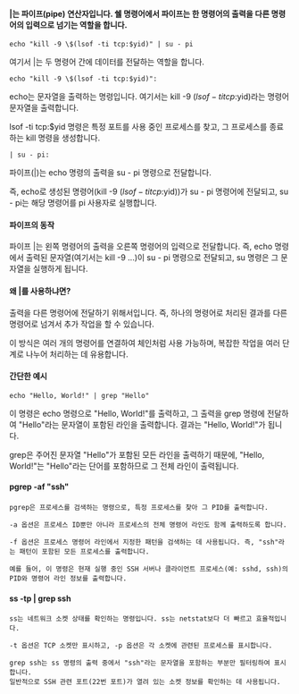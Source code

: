#### |는 파이프(pipe) 연산자입니다. 쉘 명령어에서 파이프는 한 명령어의 출력을 다른 명령어의 입력으로 넘기는 역할을 합니다.

```
echo "kill -9 \$(lsof -ti tcp:$yid)" | su - pi
```
여기서 |는 두 명령어 간에 데이터를 전달하는 역할을 합니다.
```
echo "kill -9 \$(lsof -ti tcp:$yid)":
```
echo는 문자열을 출력하는 명령입니다. 여기서는 kill -9 $(lsof -ti tcp:$yid)라는 명령어 문자열을 출력합니다.

lsof -ti tcp:$yid 명령은 특정 포트를 사용 중인 프로세스를 찾고, 그 프로세스를 종료하는 kill 명령을 생성합니다.
```
| su - pi:
```
파이프(|)는 echo 명령의 출력을 su - pi 명령으로 전달합니다.

즉, echo로 생성된 명령어(kill -9 $(lsof -ti tcp:$yid))가 su - pi 명령어에 전달되고, su - pi는 해당 명령어를 pi 사용자로 실행합니다.


#### 파이프의 동작

파이프 |는 왼쪽 명령어의 출력을 오른쪽 명령어의 입력으로 전달합니다.
즉, echo 명령에서 출력된 문자열(여기서는 kill -9 ...)이 su - pi 명령으로 전달되고, su 명령은 그 문자열을 실행하게 됩니다.


#### 왜 |를 사용하냐면?

출력을 다른 명령어에 전달하기 위해서입니다. 즉, 하나의 명령어로 처리된 결과를 다른 명령어로 넘겨서 추가 작업을 할 수 있습니다.

이 방식은 여러 개의 명령어를 연결하여 체인처럼 사용 가능하며, 복잡한 작업을 여러 단계로 나누어 처리하는 데 유용합니다.

#### 간단한 예시
```
echo "Hello, World!" | grep "Hello"
```

이 명령은 echo 명령으로 "Hello, World!"를 출력하고, 그 출력을 grep 명령에 전달하여 "Hello"라는 문자열이 포함된 라인을 출력합니다.
결과는 "Hello, World!"가 됩니다.

grep은 주어진 문자열 "Hello"가 포함된 모든 라인을 출력하기 때문에, "Hello, World!"는 "Hello"라는 단어를 포함하므로 그 전체 라인이 출력됩니다.



#### pgrep -af "ssh"

```
pgrep은 프로세스를 검색하는 명령으로, 특정 프로세스를 찾아 그 PID를 출력합니다.

-a 옵션은 프로세스 ID뿐만 아니라 프로세스의 전체 명령어 라인도 함께 출력하도록 합니다.

-f 옵션은 프로세스 명령어 라인에서 지정한 패턴을 검색하는 데 사용됩니다. 즉, "ssh"라는 패턴이 포함된 모든 프로세스를 출력합니다.

예를 들어, 이 명령은 현재 실행 중인 SSH 서버나 클라이언트 프로세스(예: sshd, ssh)의 PID와 명령어 라인 정보를 출력합니다.
```

#### ss -tp | grep ssh

```
ss는 네트워크 소켓 상태를 확인하는 명령입니다. ss는 netstat보다 더 빠르고 효율적입니다.

-t 옵션은 TCP 소켓만 표시하고, -p 옵션은 각 소켓에 관련된 프로세스를 표시합니다.

grep ssh는 ss 명령의 출력 중에서 "ssh"라는 문자열을 포함하는 부분만 필터링하여 표시합니다.
일반적으로 SSH 관련 포트(22번 포트)가 열려 있는 소켓 정보를 확인하는 데 사용됩니다.
```


